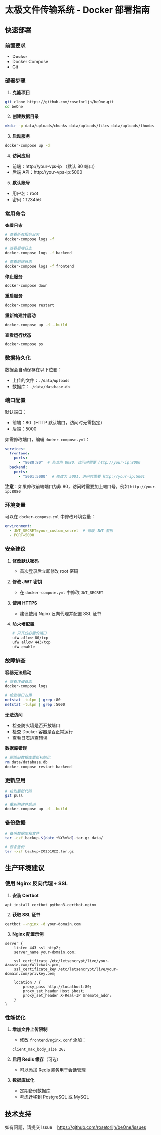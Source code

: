# 太极文件传输系统 - Docker 部署指南

## 快速部署

### 前置要求
- Docker
- Docker Compose
- Git

### 部署步骤

1. **克隆项目**
```bash
git clone https://github.com/roseforljh/beOne.git
cd beOne
```

2. **创建数据目录**
```bash
mkdir -p data/uploads/chunks data/uploads/files data/uploads/thumbs
```

3. **启动服务**
```bash
docker-compose up -d
```

4. **访问应用**
- 前端：http://your-vps-ip （默认 80 端口）
- 后端 API：http://your-vps-ip:5000

5. **默认账号**
- 用户名：root
- 密码：123456

### 常用命令

**查看日志**
```bash
# 查看所有服务日志
docker-compose logs -f

# 查看后端日志
docker-compose logs -f backend

# 查看前端日志
docker-compose logs -f frontend
```

**停止服务**
```bash
docker-compose down
```

**重启服务**
```bash
docker-compose restart
```

**重新构建并启动**
```bash
docker-compose up -d --build
```

**查看运行状态**
```bash
docker-compose ps
```

### 数据持久化

数据会自动保存在以下位置：
- 上传的文件：`./data/uploads`
- 数据库：`./data/database.db`

### 端口配置

默认端口：
- 前端：80（HTTP 默认端口，访问时无需指定）
- 后端：5000

如需修改端口，编辑 `docker-compose.yml`：
```yaml
services:
  frontend:
    ports:
      - "8080:80"  # 修改为 8080，访问时需要 http://your-ip:8080
  backend:
    ports:
      - "5001:5000"  # 修改为 5001，访问时需要 http://your-ip:5001
```

**注意**：如果修改前端端口为非 80，访问时需要加上端口号，例如 `http://your-ip:8080`

### 环境变量

可以在 `docker-compose.yml` 中修改环境变量：
```yaml
environment:
  - JWT_SECRET=your_custom_secret  # 修改 JWT 密钥
  - PORT=5000
```

### 安全建议

1. **修改默认密码**
   - 首次登录后立即修改 root 密码

2. **修改 JWT 密钥**
   - 在 `docker-compose.yml` 中修改 `JWT_SECRET`

3. **使用 HTTPS**
   - 建议使用 Nginx 反向代理并配置 SSL 证书

4. **防火墙配置**
   ```bash
   # 只开放必要的端口
   ufw allow 80/tcp
   ufw allow 443/tcp
   ufw enable
   ```

### 故障排查

**容器无法启动**
```bash
# 查看详细日志
docker-compose logs

# 检查端口占用
netstat -tulpn | grep :80
netstat -tulpn | grep :5000
```

**无法访问**
- 检查防火墙是否开放端口
- 检查 Docker 容器是否正常运行
- 查看日志排查错误

**数据库错误**
```bash
# 删除旧数据库重新初始化
rm data/database.db
docker-compose restart backend
```

### 更新应用

```bash
# 拉取最新代码
git pull

# 重新构建并启动
docker-compose up -d --build
```

### 备份数据

```bash
# 备份数据库和文件
tar -czf backup-$(date +%Y%m%d).tar.gz data/

# 恢复备份
tar -xzf backup-20251022.tar.gz
```

## 生产环境建议

### 使用 Nginx 反向代理 + SSL

1. **安装 Certbot**
```bash
apt install certbot python3-certbot-nginx
```

2. **获取 SSL 证书**
```bash
certbot --nginx -d your-domain.com
```

3. **Nginx 配置示例**
```nginx
server {
    listen 443 ssl http2;
    server_name your-domain.com;

    ssl_certificate /etc/letsencrypt/live/your-domain.com/fullchain.pem;
    ssl_certificate_key /etc/letsencrypt/live/your-domain.com/privkey.pem;

    location / {
        proxy_pass http://localhost:80;
        proxy_set_header Host $host;
        proxy_set_header X-Real-IP $remote_addr;
    }
}
```

### 性能优化

1. **增加文件上传限制**
   - 修改 `frontend/nginx.conf` 添加：
   ```nginx
   client_max_body_size 2G;
   ```

2. **启用 Redis 缓存**（可选）
   - 可以添加 Redis 服务用于会话管理

3. **数据库优化**
   - 定期备份数据库
   - 考虑迁移到 PostgreSQL 或 MySQL

## 技术支持

如有问题，请提交 Issue：
https://github.com/roseforljh/beOne/issues
